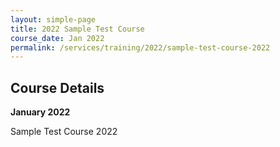```yaml
---
layout: simple-page
title: 2022 Sample Test Course
course_date: Jan 2022
permalink: /services/training/2022/sample-test-course-2022
---
```


## Course Details
**January 2022**

Sample Test Course 2022
